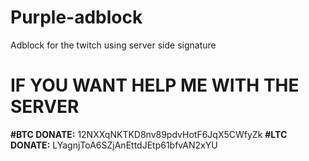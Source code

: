 # Purple-adblock
Adblock for the twitch using server side signature






# IF YOU WANT HELP ME WITH THE SERVER

**#BTC DONATE:** 12NXXqNKTKD8nv89pdvHotF6JqX5CWfyZk
**#LTC DONATE:** LYagnjToA6SZjAnEttdJEtp61bfvAN2xYU
